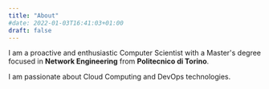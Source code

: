```yaml
---
title: "About"
#date: 2022-01-03T16:41:03+01:00
draft: false
---
```

I am a proactive and enthusiastic Computer Scientist with a Master's degree focused in **Network Engineering** from **Politecnico di Torino**.

I am passionate about Cloud Computing and DevOps technologies.
